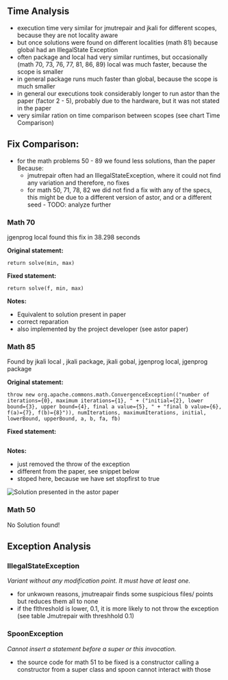 ## Time Analysis
* execution time very similar for jmutrepair and jkali for different scopes, because they are not locality aware
* but once solutions were found on different localities (math 81) because global had an IllegalState Exception  
* often package and local had very similar runtimes, but occasionally (math 70, 73, 76, 77, 81, 86, 89) local was much faster, because the scope is smaller
* in general package runs much faster than global, because the scope is much smaller
* in general our executions took considerably longer to run astor than the paper (factor 2 - 5), probably due to the hardware, but it was not stated in the paper
*  very similar ration on time comparison between scopes (see chart Time Comparison)


## Fix Comparison:
* for the math problems 50 - 89 we found less solutions, than the paper
Because:
  * jmutrepair often had an IllegalStateException, where it could not find any variation and therefore, no fixes
  * for math 50, 71, 78, 82 we did not find a fix with any of the specs, this might be due to a different version of astor, and or a different seed - TODO: analyze further


### Math 70

jgenprog local found this fix in 38.298 seconds

**Original statement:**

```return solve(min, max)```

**Fixed statement:**

```return solve(f, min, max)```

**Notes:**

* Equivalent to solution present in paper
* correct reparation
* also implemented by the project developer (see astor paper)



### Math 85

Found by jkali local
, jkali package, jkali gobal, jgenprog local, jgenprog package

**Original statement:**

```throw new org.apache.commons.math.ConvergenceException(("number of iterations={0}, maximum iterations={1}, " + ("initial={2}, lower bound={3}, upper bound={4}, final a value={5}, " + "final b value={6}, f(a)={7}, f(b)={8}")), numIterations, maximumIterations, initial, lowerBound, upperBound, a, b, fa, fb)```

**Fixed statement:**

``````

``````

**Notes:**

* just removed the throw of the exception
* different from the paper, see snippet below
* stoped here, because we have set stopfirst to true

![Solution presented in the astor paper](Math-85-paper-solution.PNG)



### Math 50

No Solution found!

## Exception Analysis

### IllegalStateException 
*Variant without any modification point. It must have at least one.*

* for unkwown reasons, jmutreapair finds some suspicious files/ points but reduces them all to none
* if the flthreshold is lower, 0.1, it is more likely to not throw the exception (see table Jmutrepair with threshhold 0.1)

### SpoonException	
*Cannot insert a statement before a super or this invocation.* 

* the source code for math 51 to be fixed is a constructor calling a constructor from a super class and spoon cannot interact with those
